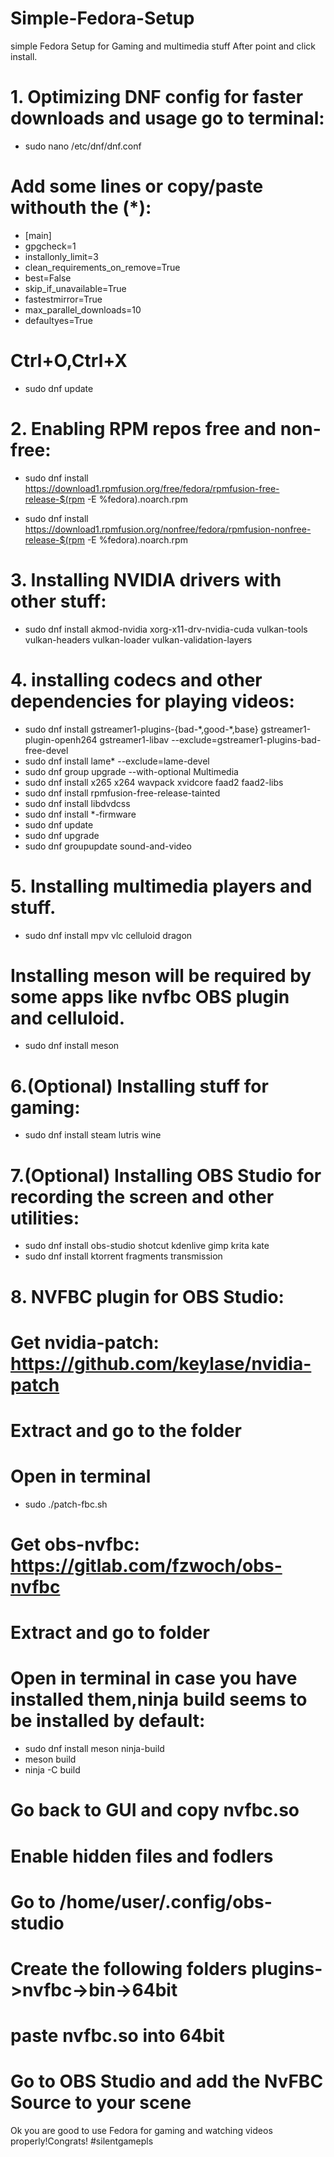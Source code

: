 # Simple-Fedora-Setup
simple Fedora Setup for Gaming and multimedia stuff
After point and click install.
# 1. Optimizing DNF config for faster downloads and usage go to terminal:
* sudo nano /etc/dnf/dnf.conf
# Add some lines or copy/paste withouth the (*):
* [main]
* gpgcheck=1
* installonly_limit=3
* clean_requirements_on_remove=True
* best=False
* skip_if_unavailable=True
* fastestmirror=True
* max_parallel_downloads=10
* defaultyes=True
# Ctrl+O,Ctrl+X
* sudo dnf update
# 2. Enabling RPM repos free and non-free:
* sudo dnf install \
  https://download1.rpmfusion.org/free/fedora/rpmfusion-free-release-$(rpm -E %fedora).noarch.rpm

* sudo dnf install \
  https://download1.rpmfusion.org/nonfree/fedora/rpmfusion-nonfree-release-$(rpm -E %fedora).noarch.rpm
  
 # 3. Installing NVIDIA drivers with other stuff:
 * sudo dnf install akmod-nvidia xorg-x11-drv-nvidia-cuda vulkan-tools vulkan-headers vulkan-loader vulkan-validation-layers
 # 4. installing codecs and other dependencies for playing videos:
 * sudo dnf install gstreamer1-plugins-{bad-\*,good-\*,base} gstreamer1-plugin-openh264 gstreamer1-libav --exclude=gstreamer1-plugins-bad-free-devel
 * sudo dnf install lame\* --exclude=lame-devel
 * sudo dnf group upgrade --with-optional Multimedia
 * sudo dnf install x265 x264 wavpack xvidcore faad2 faad2-libs
 * sudo dnf install rpmfusion-free-release-tainted
 * sudo dnf install libdvdcss
 * sudo dnf install \*-firmware
 * sudo dnf update 
 * sudo dnf upgrade
 * sudo dnf groupupdate sound-and-video
 # 5. Installing multimedia players and stuff.
 * sudo dnf install mpv vlc celluloid dragon
 # Installing meson will be required by some apps like nvfbc OBS plugin and celluloid.
 * sudo dnf install meson
 # 6.(Optional) Installing stuff for gaming:
 * sudo dnf install steam lutris wine
 # 7.(Optional) Installing OBS Studio for recording the screen and other utilities:
 * sudo dnf install obs-studio shotcut kdenlive gimp krita kate 
 * sudo dnf install ktorrent fragments transmission
 # 8. NVFBC plugin for OBS Studio:
 # Get nvidia-patch: https://github.com/keylase/nvidia-patch
 # Extract and go to the folder
 # Open in terminal
 * sudo ./patch-fbc.sh
 # Get obs-nvfbc: https://gitlab.com/fzwoch/obs-nvfbc
 # Extract and go to folder
 # Open in terminal in case you have installed them,ninja build seems to be installed by default:
 * sudo dnf install meson ninja-build
 * meson build
 * ninja -C build
 # Go back to GUI and copy nvfbc.so
 # Enable hidden files and fodlers
 # Go to /home/user/.config/obs-studio
 # Create the following folders plugins->nvfbc->bin->64bit
 # paste nvfbc.so into 64bit
 # Go to OBS Studio and add the NvFBC Source to your scene
 Ok you are good to use Fedora for gaming and watching videos properly!Congrats!
 #silentgamepls

 


